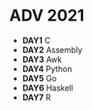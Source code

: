 ADV 2021
========

* **DAY1** C
* **DAY2** Assembly
* **DAY3** Awk
* **DAY4** Python
* **DAY5** Go
* **DAY6** Haskell
* **DAY7** R
